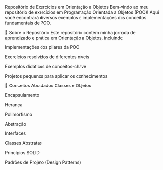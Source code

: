 Repositório de Exercícios em Orientação a Objetos
Bem-vindo ao meu repositório de exercícios em Programação Orientada a Objetos (POO)! Aqui você encontrará diversos exemplos e implementações dos conceitos fundamentais de POO.

📌 Sobre o Repositório
Este repositório contém minha jornada de aprendizado e prática em Orientação a Objetos, incluindo:

Implementações dos pilares da POO

Exercícios resolvidos de diferentes níveis

Exemplos didáticos de conceitos-chave

Projetos pequenos para aplicar os conhecimentos

🧩 Conceitos Abordados
Classes e Objetos

Encapsulamento

Herança

Polimorfismo

Abstração

Interfaces

Classes Abstratas

Princípios SOLID

Padrões de Projeto (Design Patterns)
